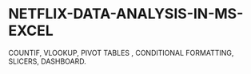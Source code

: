 # NETFLIX-DATA-ANALYSIS-IN-MS-EXCEL
COUNTIF, VLOOKUP, PIVOT TABLES , CONDITIONAL FORMATTING, SLICERS, DASHBOARD.
